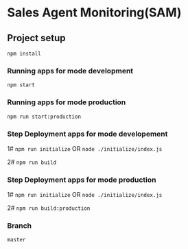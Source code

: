 # Sales Agent Monitoring(SAM)

## Project setup
```
npm install
```

### Running apps for mode development
```
npm start
```

### Running apps for mode production
```
npm run start:production
```

### Step Deployment apps for mode developement
1# ```npm run initialize``` OR ```node ./initialize/index.js```

2# ```npm run build```


### Step Deployment apps for mode production
1# ```npm run initialize``` OR ```node ./initialize/index.js```

2# ```npm run build:production```


### Branch
```master```